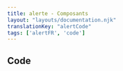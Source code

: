 ```yaml
---
title: alerte - Composants
layout: "layouts/documentation.njk"
translationKey: "alertCode"
tags: ['alertFR', 'code']
---
```


## Code